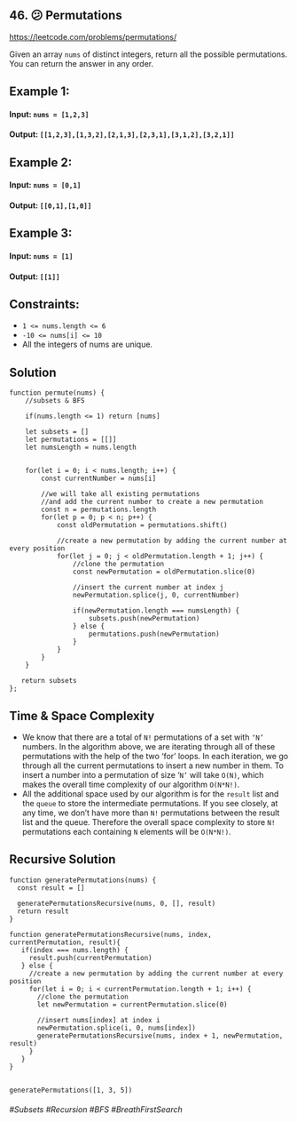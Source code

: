 ## 46. 😕 Permutations
https://leetcode.com/problems/permutations/

Given an array `nums` of distinct integers, return all the possible permutations. You can return the answer in any order.

## Example 1:
#### Input: `nums = [1,2,3]`
#### Output: `[[1,2,3],[1,3,2],[2,1,3],[2,3,1],[3,1,2],[3,2,1]]`
## Example 2:
#### Input: `nums = [0,1]`
#### Output: `[[0,1],[1,0]]`
## Example 3:
#### Input: `nums = [1]`
#### Output: `[[1]]`
 
## Constraints:
- `1 <= nums.length <= 6`
- `-10 <= nums[i] <= 10`
- All the integers of nums are unique.

## Solution 
````
function permute(nums) {
    //subsets & BFS
    
    if(nums.length <= 1) return [nums]
    
    let subsets = []
    let permutations = [[]]
    let numsLength = nums.length
    
    
    for(let i = 0; i < nums.length; i++) {
        const currentNumber = nums[i]
        
        //we will take all existing permutations
        //and add the current number to create a new permutation
        const n = permutations.length
        for(let p = 0; p < n; p++) {
            const oldPermutation = permutations.shift()
            
            //create a new permutation by adding the current number at every position
            for(let j = 0; j < oldPermutation.length + 1; j++) {
                //clone the permutation
                const newPermutation = oldPermutation.slice(0)
                
                //insert the current number at index j
                newPermutation.splice(j, 0, currentNumber)
                
                if(newPermutation.length === numsLength) {
                    subsets.push(newPermutation)
                } else {
                    permutations.push(newPermutation)
                }
            }
        }
    }
    
   return subsets 
};
````

## Time & Space Complexity
- We know that there are a total of `N!` permutations of a set with `‘N’` numbers. In the algorithm above, we are iterating through all of these permutations with the help of the two ‘for’ loops. In each iteration, we go through all the current permutations to insert a new number in them. To insert a number into a permutation of size ‘`N’` will take `O(N)`, which makes the overall time complexity of our algorithm `O(N*N!)`.
- All the additional space used by our algorithm is for the `result` list and the `queue` to store the intermediate permutations. If you see closely, at any time, we don’t have more than `N!` permutations between the result list and the queue. Therefore the overall space complexity to store `N!` permutations each containing `N` elements will be `O(N*N!)`.

## Recursive Solution 
````
function generatePermutations(nums) {
  const result = []

  generatePermutationsRecursive(nums, 0, [], result)
  return result
}

function generatePermutationsRecursive(nums, index, currentPermutation, result){
   if(index === nums.length) {
     result.push(currentPermutation)
   } else {
     //create a new permutation by adding the current number at every position
     for(let i = 0; i < currentPermutation.length + 1; i++) {
       //clone the permutation
       let newPermutation = currentPermutation.slice(0)
       
       //insert nums[index] at index i
       newPermutation.splice(i, 0, nums[index])
       generatePermutationsRecursive(nums, index + 1, newPermutation, result)
     }
   }
}


generatePermutations([1, 3, 5])
````

###### #Subsets #Recursion #BFS #BreathFirstSearch

